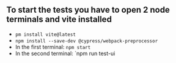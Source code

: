 ## To start the tests you have to open 2 node terminals and vite installed
- `pm install vite@latest`
- `npm install --save-dev @cypress/webpack-preprocessor`
- In the first terminal: `npm start`
- In the second terminal: `npm run test-ui